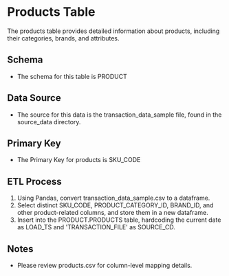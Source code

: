 # Products Table

The products table provides detailed information about products, including their categories, brands, and attributes.

## Schema

- The schema for this table is PRODUCT

## Data Source

- The source for this data is the transaction_data_sample file, found in the source_data directory.

## Primary Key

- The Primary Key for products is SKU_CODE

## ETL Process
1. Using Pandas, convert transaction_data_sample.csv to a dataframe.
2. Select distinct SKU_CODE, PRODUCT_CATEGORY_ID, BRAND_ID, and other product-related columns, and store them in a new dataframe.
3. Insert into the PRODUCT.PRODUCTS table, hardcoding the current date as LOAD_TS and 'TRANSACTION_FILE' as SOURCE_CD.

## Notes

- Please review products.csv for column-level mapping details.